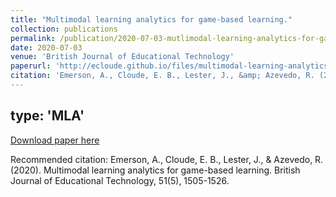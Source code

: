 ```yaml
---
title: "Multimodal learning analytics for game-based learning."
collection: publications
permalink: /publication/2020-07-03-mutlimodal-learning-analytics-for-game-based-learning
date: 2020-07-03
venue: 'British Journal of Educational Technology'
paperurl: 'http://ecloude.github.io/files/multimodal-learning-analytics-for-game-based-learning.pdf'
citation: 'Emerson, A., Cloude, E. B., Lester, J., &amp; Azevedo, R. (2020). Multimodal learning analytics for game-based learning. British Journal of Educational Technology, 51(5), 1505-1526.'
---
```

type: 'MLA'
---
[Download paper here](http://ecloude.github.io/files/multimodal-learning-analytics-for-game-based-learning.pdf)

Recommended citation: Emerson, A., Cloude, E. B., Lester, J., & Azevedo, R. (2020). Multimodal learning analytics for game-based learning. British Journal of Educational Technology, 51(5), 1505-1526.